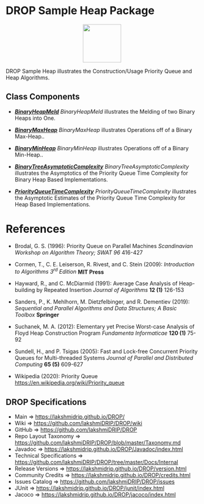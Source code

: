 # DROP Sample Heap Package

<p align="center"><img src="https://github.com/lakshmiDRIP/DROP/blob/master/DRIP_Logo.gif?raw=true" width="100"></p>

DROP Sample Heap illustrates the Construction/Usage Priority Queue and Heap Algorithms.


## Class Components

 * [***BinaryHeapMeld***](https://github.com/lakshmiDRIP/DROP/tree/master/src/main/java/org/drip/sample/heap/BinaryHeapMeld.java)
 <i>BinaryHeapMeld</i> illustrates the Melding of two Binary Heaps into One.

 * [***BinaryMaxHeap***](https://github.com/lakshmiDRIP/DROP/tree/master/src/main/java/org/drip/sample/heap/BinaryMaxHeap.java)
 <i>BinaryMaxHeap</i> illustrates Operations off of a Binary Max-Heap..

 * [***BinaryMinHeap***](https://github.com/lakshmiDRIP/DROP/tree/master/src/main/java/org/drip/sample/heap/BinaryMinHeap.java)
 <i>BinaryMinHeap</i> illustrates Operations off of a Binary Min-Heap..

 * [***BinaryTreeAsymptoticComplexity***](https://github.com/lakshmiDRIP/DROP/tree/master/src/main/java/org/drip/sample/heap/BinaryTreeAsymptoticComplexity.java)
 <i>BinaryTreeAsymptoticComplexity</i> illustrates the Asymptotics of the Priority Queue Time Complexity for Binary Heap Based Implementations.

 * [***PriorityQueueTimeComplexity***](https://github.com/lakshmiDRIP/DROP/tree/master/src/main/java/org/drip/sample/heap/PriorityQueueTimeComplexity.java)
 <i>PriorityQueueTimeComplexity</i> illustrates the Asymptotic Estimates of the Priority Queue Time Complexity for Heap Based Implementations.


# References

 * Brodal, G. S. (1996): Priority Queue on Parallel Machines <i>Scandinavian Workshop on Algorithm Theory; SWAT 96</i> 416-427

 * Cormen, T., C. E. Leiserson, R. Rivest, and C. Stein (2009): <i>Introduction to Algorithms 3<sup>rd</sup> Edition</i> <b>MIT Press</b>

 * Hayward, R., and C. McDiarmid (1991): Average Case Analysis of Heap-building by Repeated Insertion <i>Journal of Algorithms</i> <b>12 (1)</b> 126-153

 * Sanders, P., K. Mehlhorn, M. Dietzfelbinger, and R. Dementiev (2019): <i>Sequential and Parallel Algorithms and Data Structures; A Basic Toolbox</i> <b>Springer</b>

 * Suchanek, M. A. (2012): Elementary yet Precise Worst-case Analysis of Floyd Heap Construction Program <i>Fundamenta Informaticae</i> <b>120 (1)</b> 75-92

 * Sundell, H., and P. Tsigas (2005): Fast and Lock-free Concurrent Priority Queues for Multi-threaded Systems <i>Journal of Parallel and Distributed Computing</i> <b>65 (5)</b> 609-627

 * Wikipedia (2020): Priority Queue https://en.wikipedia.org/wiki/Priority_queue


## DROP Specifications

 * Main                     => https://lakshmidrip.github.io/DROP/
 * Wiki                     => https://github.com/lakshmiDRIP/DROP/wiki
 * GitHub                   => https://github.com/lakshmiDRIP/DROP
 * Repo Layout Taxonomy     => https://github.com/lakshmiDRIP/DROP/blob/master/Taxonomy.md
 * Javadoc                  => https://lakshmidrip.github.io/DROP/Javadoc/index.html
 * Technical Specifications => https://github.com/lakshmiDRIP/DROP/tree/master/Docs/Internal
 * Release Versions         => https://lakshmidrip.github.io/DROP/version.html
 * Community Credits        => https://lakshmidrip.github.io/DROP/credits.html
 * Issues Catalog           => https://github.com/lakshmiDRIP/DROP/issues
 * JUnit                    => https://lakshmidrip.github.io/DROP/junit/index.html
 * Jacoco                   => https://lakshmidrip.github.io/DROP/jacoco/index.html

